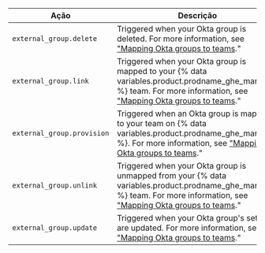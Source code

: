 | Ação                       | Descrição                                                                                                                                                                                                                                                                                              |
| -------------------------- | ------------------------------------------------------------------------------------------------------------------------------------------------------------------------------------------------------------------------------------------------------------------------------------------------------ |
| `external_group.delete`    | Triggered when your Okta group is deleted. For more information, see ["Mapping Okta groups to teams](/admin/authentication/configuring-authentication-and-provisioning-with-your-identity-provider/mapping-okta-groups-to-teams)."                                                                     |
| `external_group.link`      | Triggered when your Okta group is mapped to your {% data variables.product.prodname_ghe_managed %} team. For more information, see ["Mapping Okta groups to teams](/admin/authentication/configuring-authentication-and-provisioning-with-your-identity-provider/mapping-okta-groups-to-teams)."     |
| `external_group.provision` | Triggered when an Okta group is mapped to your team on {% data variables.product.prodname_ghe_managed %}. For more information, see ["Mapping Okta groups to teams](/admin/authentication/configuring-authentication-and-provisioning-with-your-identity-provider/mapping-okta-groups-to-teams)."    |
| `external_group.unlink`    | Triggered when your Okta group is unmapped from your {% data variables.product.prodname_ghe_managed %} team. For more information, see ["Mapping Okta groups to teams](/admin/authentication/configuring-authentication-and-provisioning-with-your-identity-provider/mapping-okta-groups-to-teams)." |
| `external_group.update`    | Triggered when your Okta group's settings are updated. For more information, see ["Mapping Okta groups to teams](/admin/authentication/configuring-authentication-and-provisioning-with-your-identity-provider/mapping-okta-groups-to-teams)."                                                         |